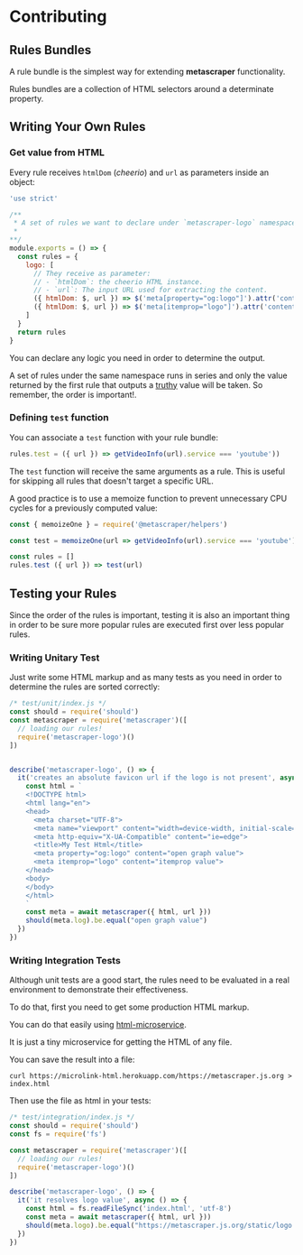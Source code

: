# Contributing

## Rules Bundles

A rule bundle is the simplest way for extending **metascraper** functionality.

Rules bundles are a collection of HTML selectors around a determinate property.

## Writing Your Own Rules

### Get value from HTML

Every rule receives `htmlDom` (*cheerio*) and `url` as parameters inside an object:

```js
'use strict'

/**
 * A set of rules we want to declare under `metascraper-logo` namespace.
 *
**/
module.exports = () => {
  const rules = {
    logo: [
      // They receive as parameter:
      // - `htmlDom`: the cheerio HTML instance.
      // - `url`: The input URL used for extracting the content.
      ({ htmlDom: $, url }) => $('meta[property="og:logo"]').attr('content'),
      ({ htmlDom: $, url }) => $('meta[itemprop="logo"]').attr('content')
    ]
  }
  return rules
}
```

You can declare any logic you need in order to determine the output.

A set of rules under the same namespace runs in series and only the value returned by the first rule that outputs a [truthy](https://developer.mozilla.org/en-US/docs/Glossary/Falsy) value will be taken. So remember, the order is important!.

### Defining `test` function

You can associate a `test` function with your rule bundle:

```js
rules.test = ({ url }) => getVideoInfo(url).service === 'youtube'))
```

The `test` function will receive the same arguments as a rule. This is useful for skipping all rules that doesn't target a specific URL.

A good practice is to use a memoize function to prevent unnecessary CPU cycles for a previously computed value:

```js
const { memoizeOne } = require('@metascraper/helpers')

const test = memoizeOne(url => getVideoInfo(url).service === 'youtube'))

const rules = []
rules.test ({ url }) => test(url)
```

## Testing your Rules

Since the order of the rules is important, testing it is also an important thing in order to be sure more popular rules are executed first over less popular rules.

### Writing Unitary Test

Just write some HTML markup and as many tests as you need in order to determine the rules are sorted correctly:

```js
/* test/unit/index.js */
const should = require('should')
const metascraper = require('metascraper')([
  // loading our rules!
  require('metascraper-logo')()
])


describe('metascraper-logo', () => {
  it('creates an absolute favicon url if the logo is not present', async () => {
    const html = `
    <!DOCTYPE html>
    <html lang="en">
    <head>
      <meta charset="UTF-8">
      <meta name="viewport" content="width=device-width, initial-scale=1.0">
      <meta http-equiv="X-UA-Compatible" content="ie=edge">
      <title>My Test Html</title>
      <meta property="og:logo" content="open graph value">
      <meta itemprop="logo" content="itemprop value">
    </head>
    <body>
    </body>
    </html>
    `
    const meta = await metascraper({ html, url }))
    should(meta.log).be.equal("open graph value")
  })
})
```

### Writing Integration Tests

Although unit tests are a good start, the rules need to be evaluated in a real environment to demonstrate their effectiveness.

To do that, first you need to get some production HTML markup.

You can do that easily using [html-microservice](https://microlink-html.herokuapp.com/).

It is just a tiny microservice for getting the HTML of any file.

You can save the result into a file:

```
curl https://microlink-html.herokuapp.com/https://metascraper.js.org > index.html
```

Then use the file as html in your tests:

```js
/* test/integration/index.js */
const should = require('should')
const fs = require('fs')

const metascraper = require('metascraper')([
  // loading our rules!
  require('metascraper-logo')()
])

describe('metascraper-logo', () => {
  it('it resolves logo value', async () => {
    const html = fs.readFileSync('index.html', 'utf-8')
    const meta = await metascraper({ html, url }))
    should(meta.logo).be.equal("https://metascraper.js.org/static/logo.png")
  })
})
```
